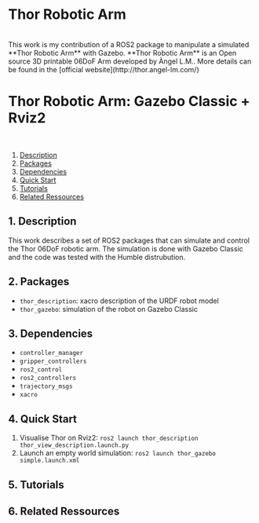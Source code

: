 # Thor Robotic Arm    
<br>
This work is my contribution of a ROS2 package to manipulate a simulated **Thor Robotic Arm** with Gazebo.
**Thor Robotic Arm** is an Open source 3D printable 06DoF Arm developed by Àngel L.M.. More details can be found in the [official website](http://thor.angel-lm.com/) 

# Thor Robotic Arm: Gazebo Classic + Rviz2
<br>

1. [Description](##description)
2. [Packages](##packages)
3. [Dependencies](##dependencies)
4. [Quick Start](##quick-start)
5. [Tutorials](##tutorials)
6. [Related Ressources](##related-ressources)

## 1. Description
This work describes a set of ROS2 packages that can simulate and control the Thor 06DoF robotic arm. The simulation is done with Gazebo Classic and the code was tested with the Humble distrubution.
## 2. Packages
  - `thor_description`: xacro description of the URDF robot model
  - `thor_gazebo`: simulation of the robot on Gazebo Classic
## 3. Dependencies
  - `controller_manager`
  - `gripper_controllers`
  - `ros2_control`
  - `ros2_controllers`
  - `trajectory_msgs`
  - `xacro`
## 4. Quick Start
  1. Visualise Thor on Rviz2:
     `ros2 launch thor_description thor_view_description.launch.py`
  2. Launch an empty world simulation:
     `ros2 launch thor_gazebo simple.launch.xml`
## 5. Tutorials
## 6. Related Ressources
